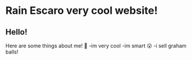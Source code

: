 # Rain Escaro very cool website!
**Hello!**
---
Here are some things about me! 🤣
-im very cool
-im smart 😮
-i sell graham balls!
